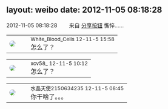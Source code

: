 layout: weibo
date: 2012-11-05 08:18:28
---
<meta name="referrer" content="no-referrer" />

2012-11-05 08:18:28  &nbsp;&nbsp;&nbsp;&nbsp;&nbsp;&nbsp; 来自 <a href="http://app.weibo.com/t/feed/cUcI1A" rel="nofollow">分享按钮</a>
憔悴…… ​​​

<table style="width: 100%;">
  <tr>
    <td style="width: 40px;"><img style="border-radius:50%" src="https://tva2.sinaimg.cn/crop.0.0.720.720.50/68eeef24jw8emcxyyu1l5j20k00k0jtt.jpg?KID=imgbed,tva&Expires=1624465756&ssig=h6RYX4Z8KJ"></td>
    <td colspan="2"><small>White_Blood_Cells 12-11-5 15:58</small><br/>怎么了？</td>
  </tr>
</table>

<table style="width: 100%;">
  <tr>
    <td style="width: 40px;"><img style="border-radius:50%" src="https://tva3.sinaimg.cn/crop.0.0.1242.1242.50/801f7e9ajw8f3peekcgoqj20yi0yidg9.jpg?KID=imgbed,tva&Expires=1624465756&ssig=S0mBdNiluf"></td>
    <td colspan="2"><small>xcv58_ 12-11-5 10:12</small><br/>怎么了？</td>
  </tr>
</table>

<table style="width: 100%;">
  <tr>
    <td style="width: 40px;"><img style="border-radius:50%" src="https://tva1.sinaimg.cn/crop.0.0.80.80.50/803012fbjw8f6z12p78p3j2028028q2p.jpg?KID=imgbed,tva&Expires=1624465756&ssig=lagljTGaoa"></td>
    <td colspan="2"><small>水晶天使2150634235 12-11-5 08:45</small><br/>你干啥了。。。</td>
  </tr>
</table>
